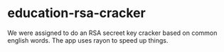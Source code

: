 # education-rsa-cracker

We were assigned to do an RSA secreet key cracker based on common english words. The app uses rayon to speed up things.
